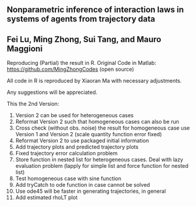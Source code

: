 ## Nonparametric inference of interaction laws in systems of agents from trajectory data
## Fei Lu, Ming Zhong, Sui Tang, and Mauro Maggioni

Reproducing (Partial) the result in R. 
Original Code in Matlab: https://github.com/MingZhongCodes    (open source)

All code in R is reproduced by Xiaoran Ma with necessary adjustments.

Any suggestions will be appreciated.

This the 2nd Version:
1. Version 2 can be used for heterogeneous cases
2. Reformat Version 2 such that homogeneous cases can also be run
3. Cross check (without obs. noise) the result for homogeneous case use Version 1 and Version 2 (scale quantity function error fixed)
4. Reformat Version 2 to use packaged initial information
5. Add trajectory plots and predicted trajectory plots
6. Fixed trajectory error calculation problem
7. Store function in nested list for heterogeneous cases. Deal with lazy evaluation problem (lapply for simple list and force function for nested list)
8. Test homogeneous case with sine function
9. Add tryCatch to ode function in case cannot be solved
10. Use ode45 will be faster in generating trajectories, in general
11. Add estimated rhoLT plot
